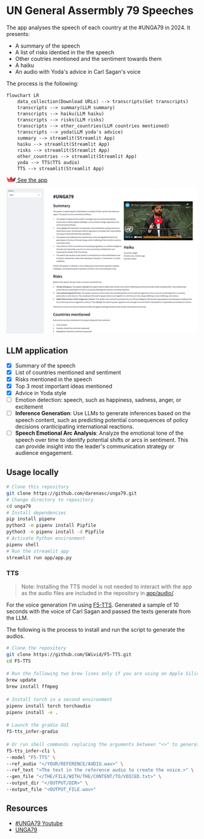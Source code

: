 # UN General Assermbly 79 Speeches

The app analyses the speech of each country at the #UNGA79 in 2024. It presents:
- A summary of the speech
- A list of risks identied in the the speech
- Other coutries mentioned and the sentiment towards them 
- A haiku 
- An audio with Yoda's advice in Carl Sagan's voice

The process is the following:

```mermaid
flowchart LR
    data_collection(Download URLs) --> transcripts(Get transcripts)
    transcripts --> summary(LLM summary)
    transcripts --> haiku(LLM haiku)
    transcripts --> risks(LLM risks)
    transcripts --> other_countries(LLM countries mentioned)
    transcripts --> yoda(LLM yoda's advice)
    summary --> streamlit(Streamlit App)
    haiku --> streamlit(Streamlit App)
    risks --> streamlit(Streamlit App)
    other_countries --> streamlit(Streamlit App)
    yoda --> TTS(TTS audio)
    TTS --> streamlit(Streamlit App)
```
<img src="figures/streamlit-mark-color.png" alt="drawing" width="25"/>[ See the app](https://unga79.streamlit.app)

![](figures/screenshot.png)

## LLM application

* [x] Summary of the speech
* [x] List of countries mentioned and sentiment
* [x] Risks mentioned in the speech
* [x] Top 3 most important ideas mentioned
* [x] Advice in Yoda style
* [ ] Emotion detection: speech, such as happiness, sadness, anger, or excitement
* [ ] **Inference Generation**: Use LLMs to generate inferences based on the speech content, such as predicting potential consequences of policy decisions oranticipating international reactions.
* [ ] **Speech Emotional Arc Analysis**: Analyze the emotional tone of the speech over time to identify potential shifts or arcs in sentiment. This can provide insight into the leader's communication strategy or audience engagement.

## Usage locally

```bash
# Clone this repository
git clone https://github.com/darenasc/unga79.git
# Change directory to repository
cd unga79
# Install dependencies
pip install pipenv
python3 -m pipenv install Pipfile
python3 -m pipenv install -d Pipfile
# Activate Python environment
pipenv shell
# Run the streamlit app
streamlit run app/app.py
```

### TTS

> Note: Installing the TTS model is not needed to interact with the app as the 
    audio files are included in the repository in [app/audio/](app/audio/).

For the voice generation I'm using [F5-TTS](https://github.com/SWivid/F5-TTS).
Generated a sample of 10 seconds with the voice of Carl Sagan and passed the 
texts generate from the LLM.

The following is the process to install and run the script to generate the 
audios.

```bash
# Clone the repository
git clone https://github.com/SWivid/F5-TTS.git
cd F5-TTS

# Run the following two brew lines only if you are using an Apple Silicon chip
brew update
brew install ffmpeg

# Install torch in a second environment
pipenv install torch torchaudio
pipenv install -e .

# Launch the gradio GUI
f5-tts_infer-gradio

# Or run shell commands replacing the arguments between "<>" to generate an audio
f5-tts_infer-cli \
--model "F5-TTS" \
--ref_audio "</YOUR/REFERENCE/AUDIO.wav>" \
--ref_text "<The text in the reference audio to create the voice.>" \
--gen_file "</THE/FILE/WITH/THE/CONTENT/TO/VOICED.txt>" \
--output_dir "</OUTPUT/DIR>" \
--output_file "<OUTPUT_FILE.wav>" 
```

## Resources
- [#UNGA79 Youtube](https://www.youtube.com/watch?v=pH19ivsC62E&list=PLwoDFQJEq_0YukP-06eOEinhpM2GeG3hY)
- [UNGA79](https://docs.google.com/spreadsheets/d/1qtqfnRSW24j-XLN7SRKywDCuFatARCH8pUg1Rr6I2vI/edit?gid=1290530125#gid=1290530125)